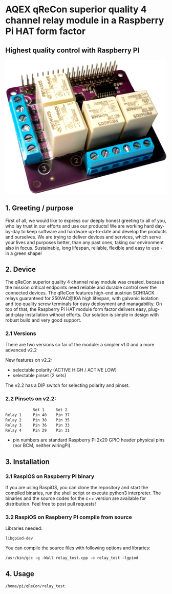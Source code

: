 # AQEX qReCon superior quality 4 channel relay module in a Raspberry Pi HAT form factor
## Highest quality control with Raspberry PI
![alt text](https://github.com/aqexhu/qReCon/blob/main/Pictures/qReCon_trans_small_v1.png?raw=true)

## 1. Greeting / purpose

First of all, we would like to express our deeply honest greeting to all of you, who lay trust in our efforts and use our products! We are working hard day-by-day to keep software and hardware up-to-date and develop the products and ourselves. We are trying to deliver devices and services, which serve your lives and purposes better, than any past ones, taking our environment also in focus. Sustainable, long lifespan, reliable, flexible and easy to use - in a green shape!

## 2. Device

The qReCon superior quality 4 channel relay module was created, because the mission critical endpoints need reliable and durable control over the connected devices. The qReCon features high-end austrian SCHRACK relays guaranteed for 250VAC@10A high lifespan, with galvanic isolation and top quality screw terminals for easy deployment and managability. On top of that, the Raspberry Pi HAT module form factor delivers easy, plug-and-play installation without efforts.
Our solution is simple in design with robust build and very good support.

### 2.1 Versions

There are two versions so far of the module: a simpler v1.0 and a more advanced v2.2

New features on v2.2:
- selectable polarity (ACTIVE HIGH / ACTIVE LOW)
- selectable pinset (2 sets)

The v2.2 has a DIP switch for selecting polarity and pinset.  

### 2.2 Pinsets on v2.2:
```
            Set 1     Set 2
Relay 1     Pin 40    Pin 37
Relay 2     Pin 38    Pin 35
Relay 3     Pin 36    Pin 33
Relay 4     Pin 29    Pin 31
```
* pin numbers are standard Raspberry Pi 2x20 GPIO header physical pins (nor BCM, neither wiringPi)

## 3. Installation

### 3.1 RaspiOS on Raspberry PI binary

If you are using RaspiOS, you can clone the repository and start the compiled binaries, run the shell script or execute python3 interpreter. The binaries and the source codes for the c++ version are available for distribution. Feel free to post pull requests!

### 3.2 RaspiOS on Raspberry PI compile from source

Libraries needed:
```
libgpiod-dev
```

You can compile the source files with following options and libraries:
```
/usr/bin/gcc -g -Wall relay_test.cpp -o relay_test -lgpiod
```

## 4. Usage

```
/home/pi/qReCon/relay_test
```
